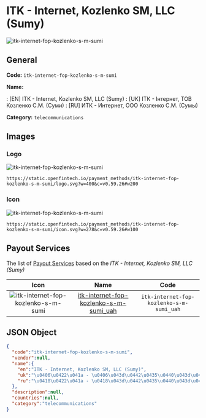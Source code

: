 
# ITK - Internet, Kozlenko SM, LLC (Sumy) 
![itk-internet-fop-kozlenko-s-m-sumi](https://static.openfintech.io/payment_methods/itk-internet-fop-kozlenko-s-m-sumi/logo.svg?w=400&c=v0.59.26#w200)  

## General 
**Code:** `itk-internet-fop-kozlenko-s-m-sumi` 
 
**Name:** 
 
:	[EN] ITK - Internet, Kozlenko SM, LLC (Sumy) 
:	[UK] ІТК - Інтернет, ТОВ Козленко С.М. (Суми) 
:	[RU] ИТК - Интернет, ООО Козленко С.М. (Сумы) 
 
**Category:** `telecommunications` 
 

## Images 

### Logo 
![itk-internet-fop-kozlenko-s-m-sumi](https://static.openfintech.io/payment_methods/itk-internet-fop-kozlenko-s-m-sumi/logo.svg?w=400&c=v0.59.26#w200)  

```
https://static.openfintech.io/payment_methods/itk-internet-fop-kozlenko-s-m-sumi/logo.svg?w=400&c=v0.59.26#w200
```  

### Icon 
![itk-internet-fop-kozlenko-s-m-sumi](https://static.openfintech.io/payment_methods/itk-internet-fop-kozlenko-s-m-sumi/icon.svg?w=278&c=v0.59.26#w100)  

```
https://static.openfintech.io/payment_methods/itk-internet-fop-kozlenko-s-m-sumi/icon.svg?w=278&c=v0.59.26#w100
```  

## Payout Services 
 
The list of [Payout Services](/payout-services/) based on the _ITK - Internet, Kozlenko SM, LLC (Sumy)_ 

|Icon|Name|Code| 
|:---:|:---:|:---:| 
|![itk-internet-fop-kozlenko-s-m-sumi](https://static.openfintech.io/payout_methods/itk-internet-fop-kozlenko-s-m-sumi/icon.svg?w=278&c=v0.59.26#w40) |[itk-internet-fop-kozlenko-s-m-sumi_uah](/payout-services/itk-internet-fop-kozlenko-s-m-sumi_uah/)|`itk-internet-fop-kozlenko-s-m-sumi_uah`| 
 

## JSON Object 

```json
{
  "code":"itk-internet-fop-kozlenko-s-m-sumi",
  "vendor":null,
  "name":{
    "en":"ITK - Internet, Kozlenko SM, LLC (Sumy)",
    "uk":"\u0406\u0422\u041a - \u0406\u043d\u0442\u0435\u0440\u043d\u0435\u0442, \u0422\u041e\u0412 \u041a\u043e\u0437\u043b\u0435\u043d\u043a\u043e \u0421.\u041c. (\u0421\u0443\u043c\u0438)",
    "ru":"\u0418\u0422\u041a - \u0418\u043d\u0442\u0435\u0440\u043d\u0435\u0442, \u041e\u041e\u041e \u041a\u043e\u0437\u043b\u0435\u043d\u043a\u043e \u0421.\u041c. (\u0421\u0443\u043c\u044b)"
  },
  "description":null,
  "countries":null,
  "category":"telecommunications"
}
```  
